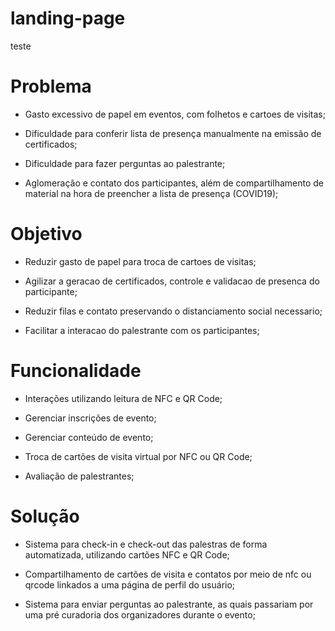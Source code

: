# landing-page
teste
# Problema

- Gasto excessivo de papel em eventos, com folhetos e cartoes de visitas;

- Dificuldade para conferir lista de presença manualmente na emissão de certificados;

- Dificuldade para fazer perguntas ao palestrante;

- Aglomeração e contato dos participantes, além de compartilhamento de material na hora de preencher a lista de presença (COVID19);


# Objetivo

-  Reduzir gasto de papel para troca de cartoes de visitas;

-  Agilizar a geracao de certificados, controle e validacao de presenca do participante;

-  Reduzir filas e contato preservando o distanciamento social necessario;

-  Facilitar a interacao do palestrante com os participantes;

# Funcionalidade

- Interações utilizando leitura de NFC e QR Code;

- Gerenciar inscrições de evento;

- Gerenciar conteúdo de evento;

- Troca de cartões de visita virtual por NFC ou QR Code;

- Avaliação de palestrantes;

# Solução

- Sistema para check-in e check-out das palestras de forma automatizada, utilizando cartões NFC e QR Code;

- Compartilhamento de cartões de visita e contatos por meio de nfc ou qrcode linkados a uma página de perfil do usuário;

- Sistema para enviar perguntas ao palestrante, as quais passariam por uma pré curadoria dos organizadores durante o evento;
